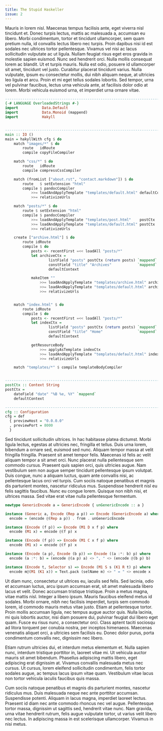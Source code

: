 ```yaml
---
title: The Stupid Haskeller
issue: 2
---
```


Mauris in lorem nisl. Maecenas tempus facilisis ante, eget viverra nisl
tincidunt et. Donec turpis lectus, mattis ac malesuada a, accumsan eu libero.
Morbi condimentum, tortor et tincidunt ullamcorper, sem quam pretium nulla, id
convallis lectus libero nec turpis. Proin dapibus nisi id est sodales nec
ultrices tortor pellentesque. Vivamus vel nisi ac lacus sollicitudin vulputate
ac ut ligula. Nullam feugiat risus eget eros gravida in molestie sapien euismod.
Nunc sed hendrerit orci. Nulla mollis consequat lorem ac blandit. Ut et turpis
mauris. Nulla est odio, posuere id ullamcorper sit amet, tincidunt vel justo.
Curabitur placerat tincidunt varius. Nulla vulputate, ipsum eu consectetur
mollis, dui nibh aliquam neque, at ultricies leo ligula et arcu. Proin et mi
eget tellus sodales lobortis. Sed tempor, urna vel pulvinar faucibus, lectus
urna vehicula ante, at facilisis dolor odio at lorem. Morbi vehicula euismod
urna, et imperdiet urna ornare vitae.


```haskell
--------------------------------------------------------------------------------
{-# LANGUAGE OverloadedStrings #-}
import           Data.Default
import           Data.Monoid (mappend)
import           Hakyll


--------------------------------------------------------------------------------
main :: IO ()
main = hakyllWith cfg $ do
    match "images/*" $ do
        route   idRoute
        compile copyFileCompiler

    match "css/*" $ do
        route   idRoute
        compile compressCssCompiler

    match (fromList ["about.rst", "contact.markdown"]) $ do
        route   $ setExtension "html"
        compile $ pandocCompiler
            >>= loadAndApplyTemplate "templates/default.html" defaultContext
            >>= relativizeUrls

    match "posts/*" $ do
        route $ setExtension "html"
        compile $ pandocCompiler
            >>= loadAndApplyTemplate "templates/post.html"    postCtx
            >>= loadAndApplyTemplate "templates/default.html" postCtx
            >>= relativizeUrls

    create ["archive.html"] $ do
        route idRoute
        compile $ do
            posts <- recentFirst =<< loadAll "posts/*"
            let archiveCtx =
                    listField "posts" postCtx (return posts) `mappend`
                    constField "title" "Archives"            `mappend`
                    defaultContext

            makeItem ""
                >>= loadAndApplyTemplate "templates/archive.html" archiveCtx
                >>= loadAndApplyTemplate "templates/default.html" archiveCtx
                >>= relativizeUrls


    match "index.html" $ do
        route idRoute
        compile $ do
            posts <- recentFirst =<< loadAll "posts/*"
            let indexCtx =
                    listField "posts" postCtx (return posts) `mappend`
                    constField "title" "Home"                `mappend`
                    defaultContext

            getResourceBody
                >>= applyAsTemplate indexCtx
                >>= loadAndApplyTemplate "templates/default.html" indexCtx
                >>= relativizeUrls

    match "templates/*" $ compile templateBodyCompiler


--------------------------------------------------------------------------------
postCtx :: Context String
postCtx =
    dateField "date" "%B %e, %Y" `mappend`
    defaultContext

--------------------------------------------------------------------------------
cfg :: Configuration
cfg = def
  { previewHost = "0.0.0.0"
  , previewPort = 8000
  }
```

Sed tincidunt sollicitudin ultrices. In hac habitasse platea dictumst. Morbi
ligula lectus, egestas at ultricies nec, fringilla et tellus. Duis urna lorem,
bibendum a ornare sed, euismod sed nunc. Aliquam tempor massa at velit fringilla
fringilla. Praesent sit amet tempor felis. Maecenas id felis ac velit aliquam
tempor a sit amet orci. Nunc placerat nulla pellentesque sem commodo cursus.
Praesent quis sapien orci, quis ultricies augue. Nam vestibulum sem non augue
semper tincidunt pellentesque ipsum volutpat. Duis congue, nunc a aliquam
luctus, quam ante convallis nisi, ac pellentesque lacus orci vel turpis. Cum
sociis natoque penatibus et magnis dis parturient montes, nascetur ridiculus
mus. Suspendisse hendrerit nisl eu felis sagittis faucibus. Nunc eu congue
lorem. Quisque non nibh nisi, et ultrices massa. Sed vitae erat vitae nulla
pellentesque fermentum.

```haskell
newtype GenericEncode a = GenericEncode { unGenericEncode :: a }

instance (Generic a, Encode (Rep a p)) => Encode (GenericEncode a) where
  encode = (encode @(Rep a p)) . from . unGenericEncode

instance (Encode (f p)) => Encode (M1 D x f p) where
  encode (M1 x) = encode @(f p) x

instance (Encode (f p)) => Encode (M1 C x f p) where
  encode (M1 x) = encode @(f p) x

instance (Encode (a p), Encode (b p)) => Encode ((a :*: b) p) where
  encode (a :*: b) = (encode @(a p) a) <> ", " <> (encode @(b p) b)

instance (Encode t, Selector s) => Encode (M1 S s (K1 R t) p) where
  encode m@(M1 (K1 x)) = Text.pack (selName m) <> " = " <> encode x
```

Ut diam nunc, consectetur ut ultrices eu, iaculis sed felis. Sed lacinia, odio
et accumsan luctus, arcu ipsum accumsan erat, sit amet malesuada libero lacus et
velit. Donec accumsan tristique tristique. Proin a metus magna, vitae mattis
nisl. Integer a libero ipsum. Mauris faucibus eleifend metus id sodales. Morbi
ornare, nibh nec facilisis imperdiet, turpis sem commodo lorem, id commodo
mauris metus vitae justo. Etiam at pellentesque tortor. Proin mollis accumsan
ligula, nec tempus augue auctor quis. Nulla lacinia, mi quis lobortis auctor,
nisi diam posuere dui, pulvinar feugiat dui libero eget quam. Fusce eu risus
nunc, a consectetur orci. Class aptent taciti sociosqu ad litora torquent per
conubia nostra, per inceptos himenaeos. Maecenas venenatis aliquet orci, a
ultricies sem facilisis eu. Donec dolor purus, porta condimentum convallis nec,
dignissim nec libero.

Etiam rutrum ultricies dui, et interdum metus elementum et. Nulla sapien nunc,
interdum tristique porttitor in, laoreet vitae mi. Ut vehicula auctor mauris sit
amet bibendum. Phasellus adipiscing mattis libero, eget adipiscing erat
dignissim at. Vivamus convallis malesuada metus nec cursus. Ut cursus, lorem
eleifend sollicitudin condimentum, felis tortor sodales augue, ac tempus lacus
ipsum vitae quam. Vestibulum vitae lacus non tortor vehicula iaculis faucibus
quis massa.

Cum sociis natoque penatibus et magnis dis parturient montes, nascetur ridiculus
mus. Duis malesuada neque nec ante porttitor accumsan. Suspendisse potenti.
Aliquam in lacus magna, imperdiet laoreet lectus. Praesent id diam nec ante
commodo rhoncus nec vel augue. Pellentesque tortor massa, dignissim ut sagittis
sed, hendrerit vitae nunc. Nam gravida, urna vitae hendrerit rutrum, felis augue
vulputate tortor, ut varius velit libero nec lectus. In adipiscing massa in est
scelerisque ullamcorper. Vivamus in nisi metus.
